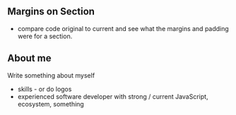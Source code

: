 

## Margins on Section
- compare code original to current and see what the margins and padding were for a section.



## About me
Write something about myself
- skills - or do logos
- experienced software developer with strong / current JavaScript, ecosystem, something
